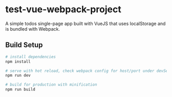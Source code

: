 # test-vue-webpack-project

A simple todos single-page app built with VueJS that uses localStorage and is bundled with Webpack.

## Build Setup

``` bash
# install dependencies
npm install

# serve with hot reload, check webpack config for host/port under devServer
npm run dev

# build for production with minification
npm run build
```
